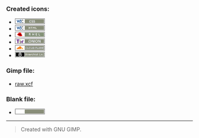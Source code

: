 ### Created icons:

 - [![css](icons/css.png)](icons/css.png)
 - [![html](icons/html.png)](icons/html.png)
 - [![rhel](icons/rhel.png)](icons/rhel.png)
 - [![onion](icons/onion.png)](icons/onion.png)
 - [![cloudflare](icons/cloudflare.png)](icons/cloudflare.png)
 - <a href="icons/the-open-anarchist-license.png"><img src="icons/the-open-anarchist-license.png" alt="the-open-anarchist-license" title="the-open-anarchist-license" width="80" height="15" /></a>
 
### Gimp file:

 - [raw.xcf](raw.xcf)

### Blank file:

 - [![blank](blank.png)](blank.png)

---

> Created with GNU GIMP.

